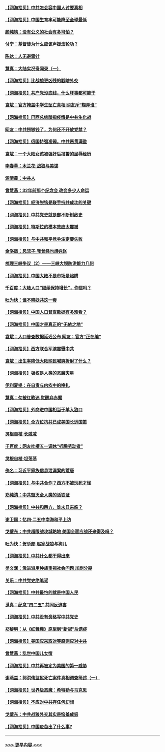 #### [【网海拾贝】中共怎会容中国人讨要真相](../pages/nsc993/n12952161.md?t=05160752) 
#### [【网海拾贝】中国生育率可能降至全球最低](../pages/nsc993/n12948793.md?t=05160752) 
#### [颜纯钩：没有公义的社会有多可怕？](../pages/nsc993/n12947626.md?t=05160752) 
#### [付宁：基督徒为什么应该声援法轮功？](../pages/nsc993/n12947233.md?t=05160752) 
#### [陈达：人无避雷针](../pages/nsc993/n12947098.md?t=05160752) 
#### [慧真：大陆实况奇闻录（一）](../pages/nsc993/n12945811.md?t=05160752) 
#### [【网海拾贝】比战狼更凶残的戳瞎外交](../pages/nsc993/n12945717.md?t=05160752) 
#### [【网海拾贝】共产党没底线，什么坏事都可能干](../pages/nsc993/n12942090.md?t=05160752) 
#### [袁斌：官方掩盖中学生坠亡真相 网友斥“糊弄谁”](../pages/nsc993/n12942029.md?t=05160752) 
#### [【网海拾贝】巴西总统暗指疫情是中共生化战](../pages/nsc993/n12938999.md?t=05160752) 
#### [网友：中共捞够钱了，为何还不开放党禁？](../pages/nsc993/n12938952.md?t=05160752) 
#### [【网海拾贝】俄国恃强凌弱，中共恶贯满盈](../pages/nsc993/n12936626.md?t=05160752) 
#### [袁斌：一个大陆女孩被强奸后报警的屈辱经历](../pages/nsc993/n12936547.md?t=05160752) 
#### [李春草：木兰花·战狼与美谍](../pages/nsc993/n12935995.md?t=05160752) 
#### [源清晨：中共人](../pages/nsc993/n12935589.md?t=05160752) 
#### [曾慧燕：32年前那个纪念会 改变多少人命运](../pages/nsc993/n12934233.md?t=05160752) 
#### [【网海拾贝】经济脱钩是联手抗共成功的关键](../pages/nsc993/n12934176.md?t=05160752) 
#### [【网海拾贝】中共党史就是部不断树敌史](../pages/nsc993/n12932844.md?t=05160752) 
#### [【网海拾贝】特斯拉的模本效应太震撼](../pages/nsc993/n12925626.md?t=05160752) 
#### [【网海拾贝】与中共和平竞争注定要失败](../pages/nsc993/n12923326.md?t=05160752) 
#### [金浴凤：风流子‧我曾经也想姓赵](../pages/nsc993/n12920911.md?t=05160752) 
#### [梳理三峡争议（2）——三峡大坝防洪能力几何](../pages/nsc993/n12920173.md?t=05160752) 
#### [【网海拾贝】中国大陆不是市场是陷阱](../pages/nsc993/n12920143.md?t=05160752) 
#### [千百度：大陆人口“继续保持增长”，你信吗？](../pages/nsc993/n12918946.md?t=05160752) 
#### [吐为快：谁不晓妖共这一套](../pages/nsc993/n12918941.md?t=05160752) 
#### [【网海拾贝】中国人口普查数据有多难看？](../pages/nsc993/n12917822.md?t=05160752) 
#### [【网海拾贝】中国才是真正的“无依之地”](../pages/nsc993/n12915845.md?t=05160752) 
#### [袁斌：人口普查数据延迟公布 网友：官方“正在编”](../pages/nsc993/n12915748.md?t=05160752) 
#### [【网海拾贝】西方联合军演震慑中共](../pages/nsc993/n12913466.md?t=05160752) 
#### [袁斌：出生率降低大陆网民喊爽折射了什么？](../pages/nsc993/n12913365.md?t=05160752) 
#### [【网海拾贝】极权是人类的恶魔灾星](../pages/nsc993/n12910697.md?t=05160752) 
#### [伊利夏提：在自责与内疚中的挣扎](../pages/nsc993/n12910493.md?t=05160752) 
#### [慧真：勿被红歌迷 觉醒弃赤魔](../pages/nsc993/n12910485.md?t=05160752) 
#### [【网海拾贝】外商进中国相当于羊入狼口](../pages/nsc993/n12908274.md?t=05160752) 
#### [【网海拾贝】全方位抗共已成美国长远国策](../pages/nsc993/n12906878.md?t=05160752) 
#### [灵根自植‧长戚戚](../pages/nsc993/n12905585.md?t=05160752) 
#### [千百度：网友吐槽五一调休“折腾劳动者”](../pages/nsc993/n12905934.md?t=05160752) 
#### [灵根自植‧坦荡荡](../pages/nsc993/n12905562.md?t=05160752) 
#### [佚名：习近平家族信息泄漏案的荒唐](../pages/nsc993/n12904705.md?t=05160752) 
#### [【网海拾贝】与中共合作？西方不被玩死才怪](../pages/nsc993/n12903873.md?t=05160752) 
#### [郑纯清：中共毁灭全人类的活铁证](../pages/nsc993/n12903785.md?t=05160752) 
#### [【网海拾贝】中共和西方，谁末日来临？](../pages/nsc993/n12903482.md?t=05160752) 
#### [谢卫国：忆四‧二五中南海和平上访](../pages/nsc993/n12902192.md?t=05160752) 
#### [戈壁东：中共超限战攻城略地 美国全面应战还来得及吗？](../pages/nsc993/n12902297.md?t=05160752) 
#### [吐为快：贺骄郎‧赵家战狼与狗儿](../pages/nsc993/n12902280.md?t=05160752) 
#### [【网海拾贝】中共什么都干得出来](../pages/nsc993/n12897500.md?t=05160752) 
#### [吴文渊：激进派用种族审视社会问题 加剧分裂](../pages/nsc993/n12893881.md?t=05160752) 
#### [关乐：中共党史绝笔谣](../pages/nsc993/n12897270.md?t=05160752) 
#### [【网海拾贝】中共最怕的就是中国人民](../pages/nsc993/n12894705.md?t=05160752) 
#### [觅真：纪念“四二五” 共同反迫害](../pages/nsc993/n12894553.md?t=05160752) 
#### [【网海拾贝】中共没有资格写中共党史](../pages/nsc993/n12892231.md?t=05160752) 
#### [郑黎明：从《红舞鞋》原型到“新冠”后遗症](../pages/nsc993/n12890469.md?t=05160752) 
#### [【网海拾贝】美国应采取对等原则应对中共](../pages/nsc993/n12889176.md?t=05160752) 
#### [曾慧燕：乱世中国儿女情](../pages/nsc993/n12887931.md?t=05160752) 
#### [【网海拾贝】中共再被定为美国的第一威胁](../pages/nsc993/n12887580.md?t=05160752) 
#### [谢燕益：郭洪伟监狱死亡案件真相调查简述（一）](../pages/nsc993/n12885648.md?t=05160752) 
#### [【网海拾贝】世界级恶魔：希特勒与马克思](../pages/nsc993/n12884062.md?t=05160752) 
#### [【网海拾贝】不应对中共存任何幻想](../pages/nsc993/n12881460.md?t=05160752) 
#### [戈壁东：中共战狼外交其实是恼羞成怒](../pages/nsc993/n12880392.md?t=05160752) 
#### [【网海拾贝】中国疫苗出了什么事?](../pages/nsc993/n12879124.md?t=05160752) 

----
#### [ >>> 更早内容 <<< ](../indexes/nsc993-earlier.md)
